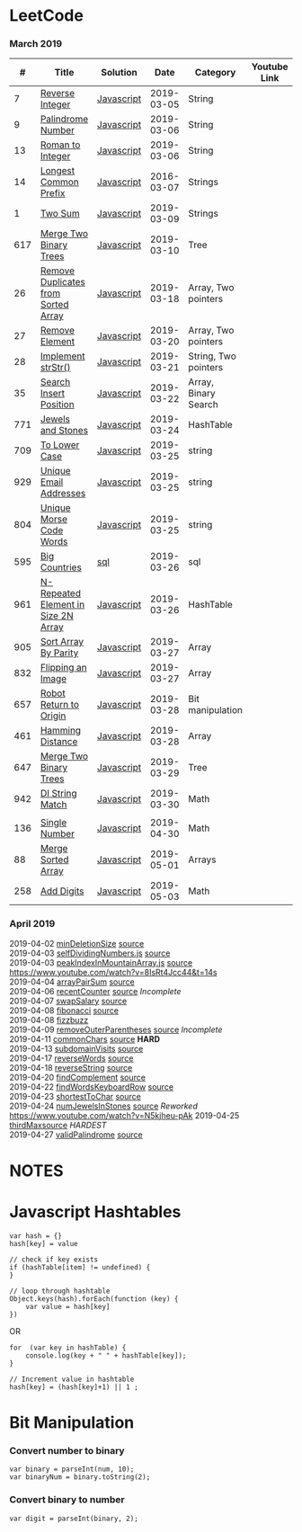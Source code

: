 
LeetCode
========


### March 2019

| # | Title | Solution | Date | Category | Youtube Link |
|---| ----- | -------- | ---- | -------- | ------------ |
|7|[Reverse Integer](https://leetcode.com/problems/reverse-integer/) | [Javascript](js/reverse-integer.js)| 2019-03-05 | String | |
|9|[Palindrome Number](https://leetcode.com/problems/palindrome-number/) | [Javascript](js/palindrome.js)| 2019-03-06 | String | |
|13|[Roman to Integer](https://leetcode.com/problems/roman-to-integer/) | [Javascript](js/romantointeger.js)| 2019-03-06 | String | |
|14|[Longest Common Prefix](https://leetcode.com/problems/longest-common-prefix/) | [Javascript](js/longestcommonprefix.js)| 2016-03-07 | Strings | |
|1|[Two Sum](https://leetcode.com/problems/two-sum/) | [Javascript](js/twosum.js)| 2019-03-09 | Strings | |
|617|[Merge Two Binary Trees](https://leetcode.com/problems/merge-two-binary-trees/) | [Javascript](js/mergetwolists.js)| 2019-03-10 | Tree | |
|26|[Remove Duplicates from Sorted Array](https://leetcode.com/problems/remove-duplicates-from-sorted-array/) | [Javascript](js/removeDuplicates.js)| 2019-03-18 | Array, Two pointers | |
|27|[Remove Element](https://leetcode.com/problems/remove-element/) | [Javascript](js/removeElement.js)| 2019-03-20 | Array, Two pointers | |
|28|[Implement strStr()](https://leetcode.com/problems/implement-strstr/) | [Javascript](js/strStr.js)| 2019-03-21 | String, Two pointers | |
|35|[Search Insert Position](https://leetcode.com/problems/search-insert-position/) | [Javascript](js/searchInsert.js)| 2019-03-22 | Array, Binary Search | |
|771|[Jewels and Stones](https://leetcode.com/problems/jewels-and-stones/) | [Javascript](js/numJewelsInStones.js)| 2019-03-24 | HashTable | |
|709|[To Lower Case](https://leetcode.com/problems/to-lower-case/) | [Javascript](js/toLowerCase.js)| 2019-03-25 | string | |
|929|[Unique Email Addresses](https://leetcode.com/problems/unique-email-addresses/) | [Javascript](js/numUniqueEmails.js)| 2019-03-25 | string | |
|804|[Unique Morse Code Words](https://leetcode.com/problems/unique-morse-code-words/) | [Javascript](js/uniqueMorseRepresentations.js)| 2019-03-25 | string | |
|595|[Big Countries](https://leetcode.com/problems/big-countries/) | [sql](sql/bigCountries.sql)| 2019-03-26 | sql | |
|961|[N-Repeated Element in Size 2N Array](https://leetcode.com/problems/n-repeated-element-in-size-2n-array/) | [Javascript](js/repeatedNTimes.js)| 2019-03-26 | HashTable | |
|905|[Sort Array By Parity](https://leetcode.com/problems/sort-array-by-parity/) | [Javascript](js/sortArrayByParity.js)| 2019-03-27 | Array | |
|832|[Flipping an Image](https://leetcode.com/problems/flipping-an-image/) | [Javascript](js/flipAndInvertImage.js)| 2019-03-27 | Array | |
|657|[Robot Return to Origin](https://leetcode.com/problems/robot-return-to-origin/) | [Javascript](js/judgeCircle.js)| 2019-03-28 | Bit manipulation | |
|461|[Hamming Distance](https://leetcode.com/problems/hamming-distance/) | [Javascript](js/hammingDistance.js)| 2019-03-28 | Array | |
|647|[Merge Two Binary Trees](https://leetcode.com/problems/merge-two-binary-trees/) | [Javascript](js/mergeTrees.js)| 2019-03-29 | Tree | |
|942|[DI String Match](https://leetcode.com/problems/di-string-match/) | [Javascript](js/diStringMatch.js)| 2019-03-30 | Math | |
|| | | | | |
|136|[Single Number](https://leetcode.com/problems/single-number/) | [Javascript](js/singleNumber.js)| 2019-04-30 | Math | |
|88|[Merge Sorted Array](https://leetcode.com/problems/merge-sorted-array/) | [Javascript](js/merge.js)| 2019-05-01 | Arrays | |
|258|[Add Digits](https://leetcode.com/problems/add-digits/) | [Javascript](js/addDigits.js)| 2019-05-03 | Math | |


### April 2019

2019-04-02 [minDeletionSize](minDeletionSize.js) [source](https://leetcode.com/problems/delete-columns-to-make-sorted/)  
2019-04-03 [selfDividingNumbers.js](selfDividingNumbers.js)  [source](https://leetcode.com/problems/self-dividing-numbers/)  
2019-04-03 [peakIndexInMountainArray.js](peakIndexInMountainArray.js)  [source](https://leetcode.com/problems/peak-index-in-a-mountain-array/)
https://www.youtube.com/watch?v=8IsRt4Jcc44&t=14s  
2019-04-04 [arrayPairSum](arrayPairSum.js) [source](https://leetcode.com/problems/array-partition-i/)  
2019-04-06 [recentCounter](recentCounter.js) [source](https://leetcode.com/problems/number-of-recent-calls/) *Incomplete*  
2019-04-07 [swapSalary](swapSalaries.sql) [source](https://leetcode.com/problems/swap-salary/)  
2019-04-08 [fibonacci](fibonacci.js) [source](https://leetcode.com/problems/fibonacci-number/)  
2019-04-08 [fizzbuzz](fizzbuzz.js)  
2019-04-09 [removeOuterParentheses](removeOuterParentheses.js) [source](https://leetcode.com/problems/remove-outermost-parentheses/)  *Incomplete*  
2019-04-11 [commonChars](commonChars.js) [source](https://leetcode.com/problems/find-common-characters/)  **HARD**  
2019-04-13 [subdomainVisits](subdomainVisits.js) [source](https://leetcode.com/problems/subdomain-visit-count/)  
2019-04-17 [reverseWords](reveseWords.js) [source](https://leetcode.com/problems/reverse-words-in-a-string-iii/submissions/)  
2019-04-18 [reverseString](reverseString.js) [source](https://leetcode.com/problems/reverse-string/)  
2019-04-20 [findComplement](findComplement.js) [source](https://leetcode.com/problems/number-complement/submissions/)  
2019-04-22 [findWordsKeyboardRow](findWords.js) [source](https://leetcode.com/problems/keyboard-row/submissions/)  
2019-04-23 [shortestToChar](shortestToChar.js) [source](https://leetcode.com/problems/shortest-distance-to-a-character/)  
2019-04-24 [numJewelsInStones](numJewelsInStones.js) [source](https://leetcode.com/problems/jewels-and-stones/) *Reworked*  
https://www.youtube.com/watch?v=N5kjheu-pAk
2019-04-25 [thirdMax](thirdMax.js)[source](https://leetcode.com/problems/third-maximum-number/submissions/)  *HARDEST*  
2019-04-27 [validPalindrome](validPalindrome.js) [source](https://leetcode.com/problems/valid-palindrome-ii/solution/)  





NOTES
=========

# Javascript Hashtables

```
var hash = {}
hash[key] = value

// check if key exists
if (hashTable[item] != undefined) {
}

// loop through hashtable
Object.keys(hash).forEach(function (key) { 
    var value = hash[key]
})
```
OR

```
for  (var key in hashTable) {
    console.log(key + " " + hashTable[key]);
}
```


```
// Increment value in hashtable
hash[key] = (hash[key]+1) || 1 ;
```


# Bit Manipulation

### Convert number to binary

```
var binary = parseInt(num, 10);
var binaryNum = binary.toString(2);
```

### Convert binary to number
```
var digit = parseInt(binary, 2);
```